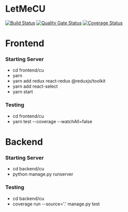 # LetMeCU

[![Build Status](https://app.travis-ci.com/swsnu/swppfall2022-team19.svg?branch=main)](https://app.travis-ci.com/swsnu/swppfall2022-team19)
[![Quality Gate Status](https://sonarcloud.io/api/project_badges/measure?project=swsnu_swppfall2022-team19&metric=alert_status)](https://sonarcloud.io/summary/new_code?id=swsnu_swppfall2022-team19)
[![Coverage Status](https://coveralls.io/repos/github/swsnu/swppfall2022-team19/badge.svg?branch=main&kill_cache=1)](https://coveralls.io/github/swsnu/swppfall2022-team19?branch=main)
# Frontend
### Starting Server
- cd frontend/cu
- yarn
- yarn add redux react-redux @reduxjs/toolkit
- yarn add react-select
- yarn start
### Testing
- cd frontend/cu
- yarn test --coverage --watchAll=false


# Backend
### Starting Server
- cd backend/cu
- python manage.py runserver
### Testing
- cd backend/cu
- coverage run --source='.' manage.py test

